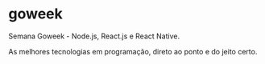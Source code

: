 # goweek
Semana Goweek - Node.js, React.js e React Native.

As melhores tecnologias em programação, direto ao ponto e do jeito certo.
